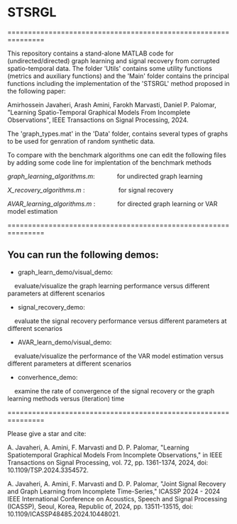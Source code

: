 # STSRGL

===============================================================

This repository contains a stand-alone MATLAB code for 
(undirected/directed) graph learning and signal recovery 
from corrupted spatio-temporal data. The folder 'Utils' 
contains some utility functions (metrics and auxiliary 
functions) and the 'Main' folder contains the principal functions 
including the implementation of the 'STSRGL' method proposed in 
the following paper:


Amirhossein Javaheri, Arash Amini, Farokh Marvasti, Daniel P. Palomar, 
"Learning Spatio-Temporal Graphical Models From Incomplete Observations", 
IEEE Transactions on Signal Processing, 2024.

The 'graph_types.mat' in the 'Data' folder, contains several 
types of graphs to be used for genration of random synthetic data.

To compare with the benchmark algorithms one can edit the 
following files by adding some code line for implentation of 
the benchmark methods

*graph_learning_algorithms.m*:    &emsp;&emsp;&emsp;  for undirected graph learning

*X_recovery_algorithms.m*    :    &emsp;&emsp;&emsp;&emsp;&nbsp;&nbsp;&nbsp; for signal recovery

*AVAR_learning_algorithms.m* :    &emsp;&emsp;&emsp; for directed graph learning or VAR model 
                                estimation


===============================================================

You can run the following demos:
-----------------------------------
* graph_learn_demo/visual_demo:
  
&nbsp;&nbsp;&nbsp; evaluate/visualize the graph learning performance versus different parameters at different scenarios



* signal_recovery_demo:
    
&nbsp;&nbsp;&nbsp; evaluate the signal recovery performance versus different parameters at different scenarios


* AVAR_learn_demo/visual_demo:
  
&nbsp;&nbsp;&nbsp; evaluate/visualize the performance of the VAR model estimation versus different parameters at different scenarios


* converhence_demo:
     	
&nbsp;&nbsp;&nbsp; examine the rate of convergence of the signal recovery or the graph learning methods versus (iteration) time


===============================================================

Please give a star and cite:

A. Javaheri, A. Amini, F. Marvasti and D. P. Palomar, "Learning Spatiotemporal Graphical Models From Incomplete Observations," in IEEE Transactions on Signal Processing, vol. 72, pp. 1361-1374, 2024, doi: 10.1109/TSP.2024.3354572.

A. Javaheri, A. Amini, F. Marvasti and D. P. Palomar, "Joint Signal Recovery and Graph Learning from Incomplete Time-Series," ICASSP 2024 - 2024 IEEE International Conference on Acoustics, Speech and Signal Processing (ICASSP), Seoul, Korea, Republic of, 2024, pp. 13511-13515, doi: 10.1109/ICASSP48485.2024.10448021.

